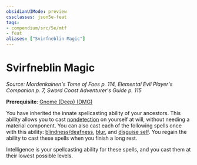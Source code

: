 ```yaml
---
obsidianUIMode: preview
cssclasses: json5e-feat
tags:
- compendium/src/5e/mtf
- feat
aliases: ["Svirfneblin Magic"]
---
```

# Svirfneblin Magic
*Source: Mordenkainen's Tome of Foes p. 114, Elemental Evil Player's Companion p. 7, Sword Coast Adventurer's Guide p. 115*  

**Prerequisite**: [Gnome (Deep) (DMG)](5E2014官方资源/races/gnome-deep-dmg.md)

You have inherited the innate spellcasting ability of your ancestors. This ability allows you to cast [nondetection](5E2014官方资源/spells/nondetection.md) on yourself at will, without needing a material component. You can also cast each of the following spells once with this ability: [blindness/deafness](5E2014官方资源/spells/blindness-deafness.md), [blur](5E2014官方资源/spells/blur.md), and [disguise self](5E2014官方资源/spells/disguise-self.md). You regain the ability to cast these spells when you finish a long rest.

Intelligence is your spellcasting ability for these spells, and you cast them at their lowest possible levels.